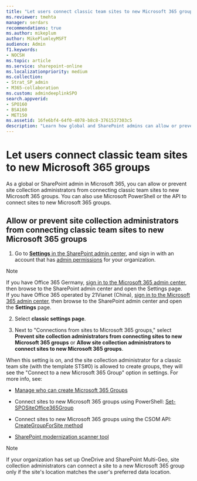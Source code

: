 ```yaml
---
title: "Let users connect classic team sites to new Microsoft 365 groups"
ms.reviewer: tmehta
manager: serdars
recommendations: true
ms.author: mikeplum
author: MikePlumleyMSFT
audience: Admin
f1.keywords:
- NOCSH
ms.topic: article
ms.service: sharepoint-online
ms.localizationpriority: medium
ms.collection:  
- Strat_SP_admin
- M365-collaboration
ms.custom: admindeeplinkSPO
search.appverid:
- SPO160
- BSA160
- MET150
ms.assetid: 16fe6bf4-64f0-4078-b8c8-3761537303c5
description: "Learn how global and SharePoint admins can allow or prevent site collection administrators from connecting classing team sites to new Microsoft 365 groups."
---
```


# Let users connect classic team sites to new Microsoft 365 groups

As a global or SharePoint admin in Microsoft 365, you can allow or prevent site collection administrators from connecting classic team sites to new Microsoft 365 groups. You can also use Microsoft PowerShell or the API to connect sites to new Microsoft 365 groups.
  
## Allow or prevent site collection administrators from connecting classic team sites to new Microsoft 365 groups

1. Go to <a href="https://go.microsoft.com/fwlink/?linkid=2185072" target="_blank">**Settings** in the SharePoint admin center</a>, and sign in with an account that has [admin permissions](./sharepoint-admin-role.md) for your organization.

>[!NOTE]
>If you have Office 365 Germany, [sign in to the Microsoft 365 admin center](https://go.microsoft.com/fwlink/p/?linkid=848041), then browse to the SharePoint admin center and open the Settings page. <br>If you have Office 365 operated by 21Vianet (China), [sign in to the Microsoft 365 admin center](https://go.microsoft.com/fwlink/p/?linkid=850627), then browse to the SharePoint admin center and open the **Settings** page.
    
2. Select **classic settings page**.
    
3. Next to "Connections from sites to Microsoft 365 groups," select **Prevent site collection administrators from connecting sites to new Microsoft 365 groups** or **Allow site collection administrators to connect sites to new Microsoft 365 groups**.
    
When this setting is on, and the site collection administrator for a classic team site (with the template STS#0) is allowed to create groups, they will see the "Connect to a new Microsoft 365 Group" option in settings. For more info, see:
  
- [Manage who can create Microsoft 365 Groups](/office365/admin/create-groups/manage-creation-of-groups)
    
- Connect sites to new Microsoft 365 groups using PowerShell: [Set-SPOSiteOffice365Group](/powershell/module/sharepoint-online/Set-SPOSiteOffice365Group)
    
- Connect sites to new Microsoft 365 groups using the CSOM API: [CreateGroupForSite method](/sharepoint/dev/features/groupify/groupify-csom)
    
- [SharePoint modernization scanner tool](https://go.microsoft.com/fwlink/?linkid=873066)
    
> [!NOTE]
> If your organization has set up OneDrive and SharePoint Multi-Geo, site collection administrators can connect a site to a new Microsoft 365 group only if the site's location matches the user's preferred data location.